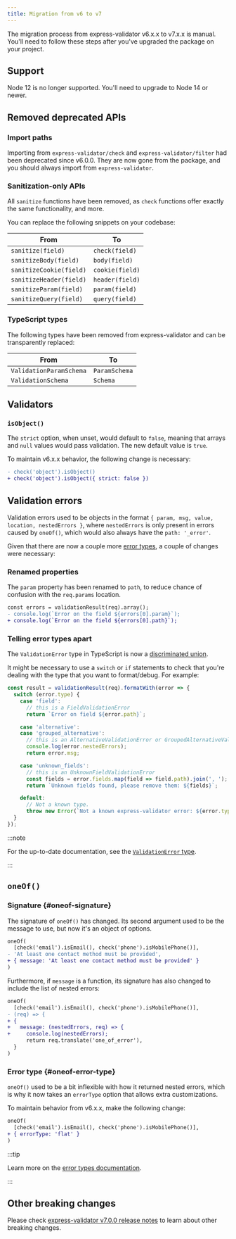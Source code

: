 ```yaml
---
title: Migration from v6 to v7
---
```


The migration process from express-validator v6.x.x to v7.x.x is manual.
You'll need to follow these steps after you've upgraded the package on your project.

## Support

Node 12 is no longer supported. You'll need to upgrade to Node 14 or newer.

## Removed deprecated APIs

### Import paths

Importing from `express-validator/check` and `express-validator/filter` had been deprecated since v6.0.0.
They are now gone from the package, and you should always import from `express-validator`.

### Sanitization-only APIs

All `sanitize` functions have been removed, as `check` functions offer exactly the same functionality,
and more.

You can replace the following snippets on your codebase:

| From                    | To              |
| ----------------------- | --------------- |
| `sanitize(field)`       | `check(field)`  |
| `sanitizeBody(field)`   | `body(field)`   |
| `sanitizeCookie(field)` | `cookie(field)` |
| `sanitizeHeader(field)` | `header(field)` |
| `sanitizeParam(field)`  | `param(field)`  |
| `sanitizeQuery(field)`  | `query(field)`  |

### TypeScript types

The following types have been removed from express-validator and can be transparently replaced:

| From                    | To            |
| ----------------------- | ------------- |
| `ValidationParamSchema` | `ParamSchema` |
| `ValidationSchema`      | `Schema`      |

## Validators

### `isObject()`

The `strict` option, when unset, would default to `false`, meaning that arrays and `null` values would
pass validation. The new default value is `true`.

To maintain v6.x.x behavior, the following change is necessary:

```diff
- check('object').isObject()
+ check('object').isObject({ strict: false })
```

## Validation errors

Validation errors used to be objects in the format `{ param, msg, value, location, nestedErrors }`,
where `nestedErrors` is only present in errors caused by `oneOf()`, which would also always have the
`path: '_error'`.

Given that there are now a couple more [error types](./api/validation-result.md#error-types),
a couple of changes were necessary:

### Renamed properties

The `param` property has been renamed to `path`, to reduce chance of confusion with the `req.params`
location.

```diff
const errors = validationResult(req).array();
- console.log(`Error on the field ${errors[0].param}`);
+ console.log(`Error on the field ${errors[0].path}`);
```

### Telling error types apart

The `ValidationError` type in TypeScript is now a
[discriminated union](https://www.typescriptlang.org/docs/handbook/2/narrowing.html#discriminated-unions).

It might be necessary to use a `switch` or `if` statements to check that you're dealing with the
type that you want to format/debug. For example:

```ts
const result = validationResult(req).formatWith(error => {
  switch (error.type) {
    case 'field':
      // this is a FieldValidationError
      return `Error on field ${error.path}`;

    case 'alternative':
    case 'grouped_alternative':
      // this is an AlternativeValidationError or GroupedAlternativeValidationError
      console.log(error.nestedErrors);
      return error.msg;

    case 'unknown_fields':
      // this is an UnknownFieldValidationError
      const fields = error.fields.map(field => field.path).join(', ');
      return `Unknown fields found, please remove them: ${fields}`;

    default:
      // Not a known type.
      throw new Error(`Not a known express-validator error: ${error.type}`);
  }
});
```

:::note

For the up-to-date documentation, see the [`ValidationError` type](./api/validation-result.md#validationerror).

:::

## `oneOf()`

### Signature {#oneof-signature}

The signature of `oneOf()` has changed. Its second argument used to be the message to use,
but now it's an object of options.

```diff
oneOf(
  [check('email').isEmail(), check('phone').isMobilePhone()],
- 'At least one contact method must be provided',
+ { message: 'At least one contact method must be provided' }
)
```

Furthermore, if `message` is a function, its signature has also changed to include the list of
nested errors:

```diff
oneOf(
  [check('email').isEmail(), check('phone').isMobilePhone()],
- (req) => {
+ {
+   message: (nestedErrors, req) => {
+     console.log(nestedErrors);
      return req.translate('one_of_error'),
  }
)
```

### Error type {#oneof-error-type}

`oneOf()` used to be a bit inflexible with how it returned nested errors, which is why it now takes
an `errorType` option that allows extra customizations.

To maintain behavior from v6.x.x, make the following change:

```diff
oneOf(
  [check('email').isEmail(), check('phone').isMobilePhone()],
+ { errorType: 'flat' }
)
```

:::tip

Learn more on the [error types documentation](./api/one-of.md#error-types).

:::

## Other breaking changes

Please check [express-validator v7.0.0 release notes](https://github.com/express-validator/express-validator/releases/tag/v7.0.0)
to learn about other breaking changes.
